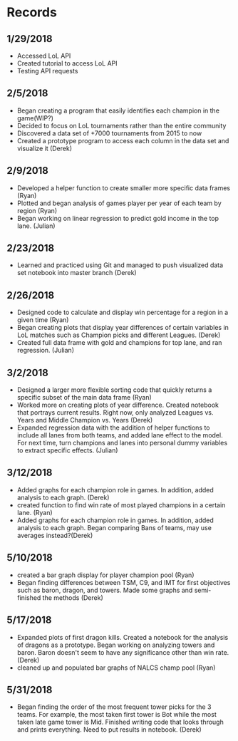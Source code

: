 # Records
## 1/29/2018
* Accessed LoL API
* Created tutorial to access LoL API
* Testing API requests
## 2/5/2018
* Began creating a program that easily identifies each champion in the game(WIP?)
* Decided to focus on LoL tournaments rather than the entire community
* Discovered a data set of +7000 tournaments from 2015 to now
* Created a prototype program to access each column in the data set and visualize it (Derek)
## 2/9/2018
* Developed a helper function to create smaller more specific data frames (Ryan)
* Plotted and began analysis of games player per year of each team by region (Ryan)
* Began working on linear regression to predict gold income in the top lane. (Julian)
## 2/23/2018
* Learned and practiced using Git and managed to push visualized data set notebook into master branch (Derek)
## 2/26/2018
* Designed code to calculate and display win percentage for a region in a given time (Ryan)
* Began creating plots that display year differences of certain variables in LoL matches such as Champion picks and different Leagues. (Derek)
* Created full data frame with gold and champions for top lane, and ran regression. (Julian)
## 3/2/2018
* Designed a larger more flexible sorting code that quickly returns a specific subset of the main data frame (Ryan)
* Worked more on creating plots of year difference. Created notebook that portrays current results. Right now, only analyzed Leagues vs. Years and Middle Champion vs. Years (Derek)
* Expanded regression data with the addition of helper functions to include all lanes from both teams, and added lane effect to the model. For next time, turn champions and lanes into personal dummy variables to extract specific effects. (Julian)
## 3/12/2018
* Added graphs for each champion role in games. In addition, added analysis to each graph. (Derek)
* created function to find win rate of most played champions in a certain lane. (Ryan)
* Added graphs for each champion role in games. In addition, added analysis to each graph. Began comparing Bans of teams, may use averages instead?(Derek)

## 5/10/2018
* created a bar graph display for player champion pool (Ryan)
* Began finding differences between TSM, C9, and IMT for first objectives such as baron, dragon, and towers. Made some graphs and semi-finished the methods (Derek)

## 5/17/2018
* Expanded plots of first dragon kills. Created a notebook for the analysis of dragons as a prototype. Began working on analyzing towers and baron. Baron doesn't seem to have any significance other than win rate. (Derek)
* cleaned up and populated bar graphs of NALCS champ pool (Ryan)

## 5/31/2018
* Began finding the order of the most frequent tower picks for the 3 teams. For example, the most taken first tower is Bot while the most taken late game tower is Mid. Finished writing code that looks through and prints everything. Need to put results in notebook. (Derek)
